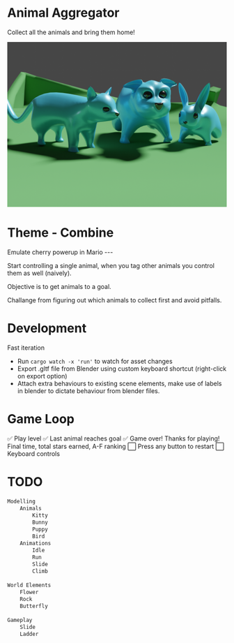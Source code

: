 # Animal Aggregator

Collect all the animals and bring them home!

![Blender render (not actual in-game footage)](art/render.png)

# Theme - Combine

Emulate cherry powerup in Mario ---

Start controlling a single animal, when you tag other animals you control them as well (naively).

Objective is to get animals to a goal.

Challange from figuring out which animals to collect first and avoid pitfalls.

# Development

Fast iteration
* Run `cargo watch -x 'run'` to watch for asset changes
* Export .gltf file from Blender using custom keyboard shortcut (right-click on export option)
* Attach extra behaviours to existing scene elements, make use of labels in blender to dictate behaviour from blender files.

# Game Loop

✅ Play level
✅ Last animal reaches goal
✅ Game over! Thanks for playing! Final time, total stars earned, A-F ranking
⬜ Press any button to restart
⬜ Keyboard controls

# TODO
    Modelling
        Animals
            Kitty
            Bunny
            Puppy
            Bird
        Animations
            Idle
            Run
            Slide
            Climb

    World Elements
        Flower
        Rock
        Butterfly

    Gameplay
        Slide
        Ladder
